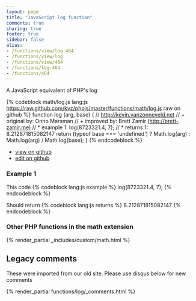 ```yaml
---
layout: page
title: "JavaScript log function"
comments: true
sharing: true
footer: true
sidebar: false
alias:
- /functions/view/log:464
- /functions/view/log
- /functions/view/464
- /functions/log:464
- /functions/464
---
```

<!-- Generated by Rakefile:build -->
A JavaScript equivalent of PHP's log

{% codeblock math/log.js lang:js https://raw.github.com/kvz/phpjs/master/functions/math/log.js raw on github %}
function log (arg, base) {
  // http://kevin.vanzonneveld.net
  // +   original by: Onno Marsman
  // +   improved by: Brett Zamir (http://brett-zamir.me)
  // *     example 1: log(8723321.4, 7);
  // *     returns 1: 8.212871815082147
  return (typeof base === 'undefined') ?
    Math.log(arg) :
    Math.log(arg) / Math.log(base);
}
{% endcodeblock %}

 - [view on github](https://github.com/kvz/phpjs/blob/master/functions/math/log.js)
 - [edit on github](https://github.com/kvz/phpjs/edit/master/functions/math/log.js)

### Example 1
This code
{% codeblock lang:js example %}
log(8723321.4, 7);
{% endcodeblock %}

Should return
{% codeblock lang:js returns %}
8.212871815082147
{% endcodeblock %}


### Other PHP functions in the math extension
{% render_partial _includes/custom/math.html %}
## Legacy comments
These were imported from our old site. Please use disqus below for new comments
<div style="overflow-y: scroll; max-height: 500px;">
{% render_partial functions/log/_comments.html %}
</div>
